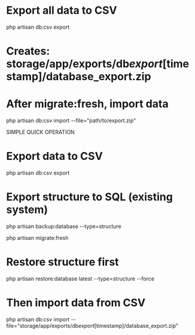 # Export all data to CSV

php artisan db:csv export

# Creates: storage/app/exports/db*export*[timestamp]/database_export.zip

# After migrate:fresh, import data

php artisan db:csv import --file="path/to/export.zip"

SIMPLE QUICK OPERATION

# Export data to CSV

php artisan db:csv export

# Export structure to SQL (existing system)

php artisan backup:database --type=structure

php artisan migrate:fresh

# Restore structure first

php artisan restore:database latest --type=structure --force

# Then import data from CSV

php artisan db:csv import --file="storage/app/exports/db*export*[timestamp]/database_export.zip"
